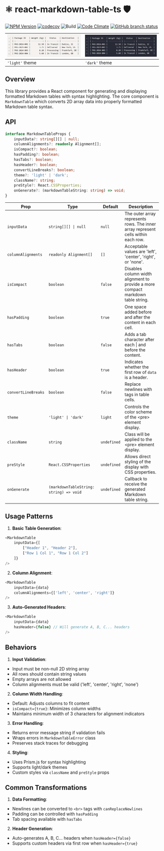 # ⚛️ react-markdown-table-ts 🛡️

[![NPM Version](https://img.shields.io/npm/v/react-markdown-table-ts.svg)](https://www.npmjs.com/package/react-markdown-table-ts)
[![codecov](https://codecov.io/gh/keithwalsh/react-markdown-table-ts/branch/main/graph/badge.svg)](https://codecov.io/gh/keithwalsh/react-markdown-table-ts)
![Build](https://github.com/keithwalsh/react-markdown-table-ts/actions/workflows/build.yml/badge.svg)
[![Code Climate](https://codeclimate.com/github/keithwalsh/react-markdown-table-ts/badges/gpa.svg)](https://codeclimate.com/github/keithwalsh/react-markdown-table-ts)
[![GitHub branch status](https://img.shields.io/github/checks-status/keithwalsh/react-markdown-table-ts/HEAD)](https://github.com/keithwalsh/react-markdown-table-ts/commits/HEAD/)

| ![Light Theme Example](public/light.png) | ![Dark Theme Example](public/dark.png)  |
|------------------------------------------|-----------------------------------------|
| `'light'` theme                          | `'dark'` theme                          |

## Overview 
This library provides a React component for generating and displaying formatted Markdown tables with syntax highlighting. The core component is `MarkdownTable` which converts 2D array data into properly formatted Markdown table syntax.

## API
```typescript
interface MarkdownTableProps {
    inputData?: string[][] | null;
    columnAlignments?: readonly Alignment[];
    isCompact?: boolean;
    hasPadding?: boolean;
    hasTabs?: boolean;
    hasHeader?: boolean;
    convertLineBreaks?: boolean;
    theme?: 'light' | 'dark';
    className?: string;
    preStyle?: React.CSSProperties;
    onGenerate?: (markdownTableString: string) => void;
}
```
| Prop                 | Type                                    | Default     | Description                                                                        |
|----------------------|-----------------------------------------|-------------|------------------------------------------------------------------------------------|
| `inputData`          | `string[][] \| null`                    | `null`      | The outer array represents rows. The inner array represent cells within each row. |
| `columnAlignments`   | `readonly Alignment[]`                  | `[]`	       | Acceptable values are 'left', 'center', 'right', or 'none'.                        |
| `isCompact`          | `boolean`                               | `false`     | Disables column width alignment to provide a more compact markdown table string.   |
| `hasPadding`         | `boolean`                               | `true`      | One space added before and after the content in each cell.                         |
| `hasTabs`            | `boolean`                               | `false`     | Adds a tab character after each \| and before the content.                         |
| `hasHeader`          | `boolean`                               | `true`      | Indicates whether the first row of `data` is a header.                             |
| `convertLineBreaks`  | `boolean`                               | `false`     | Replace newlines with <br> tags in table cells.                                    |
| `theme`              | `'light' \| 'dark'`                     | `light`     | Controls the color scheme of the \<pre\> element display.                            |
| `className`          | `string`                                | `undefined` | Class will be applied to the \<pre\> element display.                                |
| `preStyle`           | `React.CSSProperties`                   | `undefined` | Allows direct styling of the display with CSS properties.                          |
| `onGenerate`         | `(markdownTableString: string) => void` | `undefined` | Callback to receive the generated Markdown table string.                           |
## Usage Patterns

1. **Basic Table Generation**:
```typescript
<MarkdownTable
    inputData={[
        ["Header 1", "Header 2"],
        ["Row 1 Col 1", "Row 1 Col 2"]
    ]}
/>
```
2. **Column Alignment**:
```typescript
<MarkdownTable
    inputData={data}
    columnAlignments={['left', 'center', 'right']}
/>
```
3. **Auto-Generated Headers**:
```typescript
<MarkdownTable
    inputData={data}
    hasHeader={false} // Will generate A, B, C... headers
/>
```

## Behaviors

1. **Input Validation**:
- Input must be non-null 2D string array
- All rows should contain string values
- Empty arrays are not allowed
- Column alignments must be valid ('left', 'center', 'right', 'none')

2. **Column Width Handling**:
- Default: Adjusts columns to fit content
- `isCompact={true}`: Minimizes column widths
- Maintains minimum width of 3 characters for alignment indicators

3. **Error Handling**:
- Returns error message string if validation fails
- Wraps errors in `MarkdownTableError` class
- Preserves stack traces for debugging

4. **Styling**:
- Uses Prism.js for syntax highlighting
- Supports light/dark themes
- Custom styles via `className` and `preStyle` props

## Common Transformations

1. **Data Formatting**:
- Newlines can be converted to `<br>` tags with `canReplaceNewlines`
- Padding can be controlled with `hasPadding`
- Tab spacing available with `hasTabs`

2. **Header Generation**:
- Auto-generates A, B, C... headers when `hasHeader={false}`
- Supports custom headers via first row when `hasHeader={true}`
